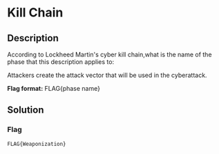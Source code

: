 # Kill Chain

## Description
According to Lockheed Martin's cyber kill chain,what is the name of the phase that this description applies to:

Attackers create the attack vector that will be used in the cyberattack.

**Flag format:** FLAG{phase name}

## Solution

### Flag
```
FLAG{Weaponization}
```